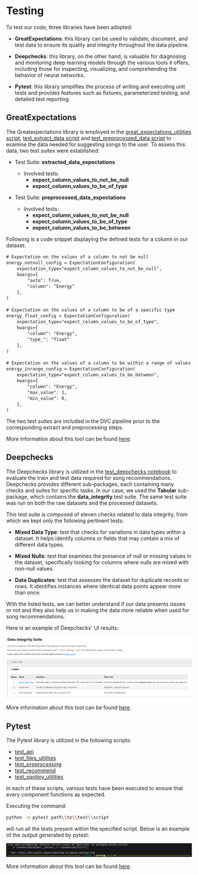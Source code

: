 # Testing

To test our code, three libraries have been adopted:

- **GreatExpectations**: this library can be used to validate, document, and test data to ensure its quality and integrity throughout the data pipeline.

- **Deepchecks**: this library, on the other hand, is valuable for diagnosing and monitoring deep learning models through the various tools it offers, including those for inspecting, visualizing, and comprehending the behavior of neural networks.

- **Pytest**: this library simplifies the process of writing and executing unit tests and provides features such as fixtures, parameterized testing, and detailed test reporting.

## GreatExpectations

The Greatexpectations library is employed in the [great_expectations_utilities script](../great_expectations_utilities.py), [test_extract_data script](../tests/test_extract_data.py) and [test_preprocessed_data script](../tests/test_preprocessed_data.py) to examine the data needed for suggesting songs to the user. To assess this data, two test suites were established:

- Test Suite: **extracted_data_expectations**

  - Involved tests:
    - **expect_column_values_to_not_be_null**
    - **expect_column_values_to_be_of_type**

- Test Suite: **preprocessed_data_expectations**
  - Involved tests:
    - **expect_column_values_to_not_be_null**
    - **expect_column_values_to_be_of_type**
    - **expect_column_values_to_be_between**

Following is a code snippet displaying the defined tests for a column in our dataset:

```
# Expectation on the values of a column to not be null
energy_notnull_config = ExpectationConfiguration(
    expectation_type="expect_column_values_to_not_be_null",
    kwargs={
        "auto": True,
        "column": "Energy"
    },
)

# Expectation on the values of a column to be of a specific type
energy_float_config = ExpectationConfiguration(
    expectation_type="expect_column_values_to_be_of_type",
    kwargs={
        "column": "Energy",
        "type_": "float"
    },
)

# Expectation on the values of a column to be within a range of values
energy_inrange_config = ExpectationConfiguration(
    expectation_type="expect_column_values_to_be_between",
    kwargs={
        "column": "Energy",
        "max_value": 1,
        "min_value": 0,
    },
)
```

The two test suites are included in the DVC pipeline prior to the corresponding extract and preprocessing steps.

More information about this tool can be found [here](https://github.com/great-expectations/great_expectations).

## Deepchecks

The Deepchecks library is utilized in the [test_deepchecks notebook](../tests/test_deepchecks.ipynb) to evaluate the train and test data required for song recommendations.
Deepchecks provides different sub-packages, each containing many checks and suites for specific tasks. In our case, we used the **Tabular** sub-package, which contains the **data_integrity** test suite. The same test suite was run on both the raw datasets and the processed datasets.

This test suite is composed of eleven checks related to data integrity, from which we kept only the following pertinent tests:

- **Mixed Data Type**: test that checks for variations in data types within a dataset. It helps identify columns or fields that may contain a mix of different data types.

- **Mixed Nulls**: test that examines the presence of null or missing values in the dataset, specifically looking for columns where nulls are mixed with non-null values.

- **Data Duplicates**: test that assesses the dataset for duplicate records or rows. It identifies instances where identical data points appear more than once.

With the listed tests, we can better understand if our data presents issues or not and they also help us in making the data more reliable when used for song recommendations.

Here is an example of Deepchecks' UI results:

![plot](/figures/deepchecks_example.png?raw=true)

More information about this tool can be found [here](https://github.com/deepchecks/deepchecks/tree/main).

## Pytest

The Pytest library is utilized in the following scripts:

- [test_api](../tests/pytest/test_api.py)
- [test_files_utilities](../tests/pytest/test_files_utilities.py)
- [test_preprocessing](../tests/pytest/test_preprocessing.py)
- [test_recommend](../tests/pytest/test_recommend.py)
- [test_spotipy_utilities](../tests/pytest/test_spotipy_utilities.py)

In each of these scripts, various tests have been executed to ensure that every component functions as expected.

Executing the command:

```bash
python -m pytest path\\to\\test\\script
```

will run all the tests present within the specified script. Below is an example of the output generated by pytest:

![plot](/figures/pytest_example.png?raw=true)

More information about this tool can be found [here](https://docs.pytest.org/en/7.1.x/contents.html).

